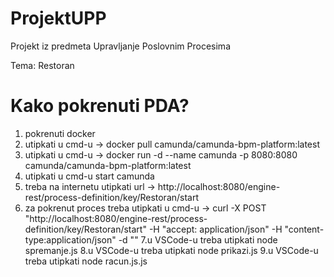 # ProjektUPP

Projekt iz predmeta Upravljanje Poslovnim Procesima

Tema: Restoran

# Kako pokrenuti PDA?

1. pokrenuti docker
2. utipkati u cmd-u -> docker pull camunda/camunda-bpm-platform:latest
3. utipkati u cmd-u -> docker run -d --name camunda -p 8080:8080 camunda/camunda-bpm-platform:latest
4. utipkati u cmd-u start camunda
5. treba na internetu utipkati url -> http://localhost:8080/engine-rest/process-definition/key/Restoran/start
6. za pokrenut proces treba utipkati u cmd-u -> curl -X POST "http://localhost:8080/engine-rest/process-definition/key/Restoran/start" -H "accept: application/json" -H "content-type:application/json" -d ""
7.u VSCode-u treba utipkati node spremanje.js
8.u VSCode-u treba utipkati node prikazi.js
9.u VSCode-u treba utipkati node racun.js.js
